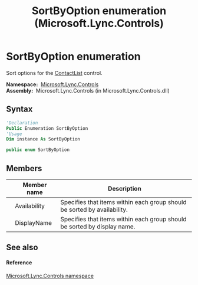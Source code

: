 ﻿---
title: SortByOption enumeration (Microsoft.Lync.Controls)
TOCTitle: SortByOption enumeration
ms:assetid: T:Microsoft.Lync.Controls.SortByOption_DI_3_UC_OCS14MrefLyncWPF
ms:mtpsurl: https://msdn.microsoft.com/en-us/library/microsoft.lync.controls.sortbyoption_di_3_uc_ocs14mreflyncwpf(v=office.15)
ms:contentKeyID: 48593384
ms.date: 07/28/2014
mtps_version: v=office.15
f1_keywords:
- Microsoft.Lync.Controls.SortByOption
- Microsoft.Lync.Controls.SortByOption.Availability
- Microsoft.Lync.Controls.SortByOption.DisplayName
dev_langs:
- CSharp
- JScript
- VB
- other
---

# SortByOption enumeration

Sort options for the [ContactList](contactlist-class-microsoft-lync-controls_1.md) control.

**Namespace:**  [Microsoft.Lync.Controls](microsoft-lync-controls-namespace_1.md)  
**Assembly:**  Microsoft.Lync.Controls (in Microsoft.Lync.Controls.dll)

## Syntax

``` vb
'Declaration
Public Enumeration SortByOption
'Usage
Dim instance As SortByOption
```

``` csharp
public enum SortByOption
```

## Members

<table>
<thead>
<tr class="header">
<th></th>
<th>Member name</th>
<th>Description</th>
</tr>
</thead>
<tbody>
<tr class="odd">
<td></td>
<td>Availability</td>
<td>Specifies that items within each group should be sorted by availability.</td>
</tr>
<tr class="even">
<td></td>
<td>DisplayName</td>
<td>Specifies that items within each group should be sorted by display name.</td>
</tr>
</tbody>
</table>


## See also

#### Reference

[Microsoft.Lync.Controls namespace](microsoft-lync-controls-namespace_1.md)

